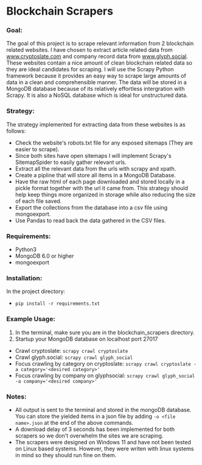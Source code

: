 # **Blockchain Scrapers**
### Goal:
The goal of this project is to scrape relevant information from 2 blockchain related websites. I have chosen to extract article related data from www.cryptoslate.com and company record data from www.glyph.social. These websites contain a nice amount of clean blockchain related data so they are ideal candidates for scraping. I will use the Scrapy Python framework because it provides an easy way to scrape large amounts of data in a clean and comprehensible manner. The data will be stored in a MongoDB database because of its relatively effortless intergration with Scrapy. It is also a NoSQL database which is ideal for unstructured data.
### Strategy:
The strategy implemented for extracting data from these websites is as follows:
- Check the website's robots.txt file for any exposed sitemaps (They are easier to scrape).
- Since both sites have open sitemaps I will implement Scrapy's SitemapSpider to easily gather relevant urls.
- Extract all the relevant data from the urls with scrapy and xpath.
- Create a pipline that will store all items in a MongoDB Database.
- Have the raw html of each page downloaded and stored locally in a pickle format together with the url it came from. This strategy should help keep things more organized in storage while also reducing the size of each file saved.
- Export the collections from the database into a csv file using mongoexport.
- Use Pandas to read back the data gathered in the CSV files.

### Requirements:
- Python3
- MongoDB 6.0 or higher
- mongoexport

### Installation:
In the project directory:
- `pip install -r requirements.txt`

### Example Usage:
1. In the terminal, make sure you are in the blockchain_scrapers directory.
2. Startup your MongoDB database on localhost port 27017

- Crawl cryptoslate: `scrapy crawl cryptoslate`
- Crawl glyph.social: `scrapy crawl glyph_social`
- Focus crawling by category on cryptoslate: `scrapy crawl cryptoslate -a category='<desired category>'` 
- Focus crawling by company on glyphsocial: `scrapy crawl glyph_social -a company='<desired company>'` 

### Notes:
- All output is sent to the terminal and stored in the mongoDB database. You can store the yielded items in a json file by adding `-o <file name>.json` at the end of the above commands.
- A download delay of 3 seconds has been implemented for both scrapers so we don't overwhelm the sites we are scraping.
- The scrapers were designed on Windows 11 and have not been tested on Linux based systems. However, they were writen with linux systems in mind so they should run fine on them.
